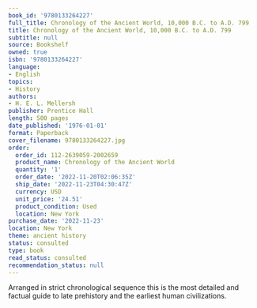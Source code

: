 ```yaml
---
book_id: '9780133264227'
full_title: Chronology of the Ancient World, 10,000 B.C. to A.D. 799
title: Chronology of the Ancient World, 10,000 B.C. to A.D. 799
subtitle: null
source: Bookshelf
owned: true
isbn: '9780133264227'
language:
- English
topics:
- History
authors:
- H. E. L. Mellersh
publisher: Prentice Hall
length: 500 pages
date_published: '1976-01-01'
format: Paperback
cover_filename: 9780133264227.jpg
order:
  order_id: 112-2639059-2002659
  product_name: Chronology of the Ancient World
  quantity: '1'
  order_date: '2022-11-20T02:06:35Z'
  ship_date: '2022-11-23T04:30:47Z'
  currency: USD
  unit_price: '24.51'
  product_condition: Used
  location: New York
purchase_date: '2022-11-23'
location: New York
theme: ancient history
status: consulted
type: book
read_status: consulted
recommendation_status: null
---
```

Arranged in strict chronological sequence this is the most detailed and factual guide to late prehistory and the earliest human civilizations.
